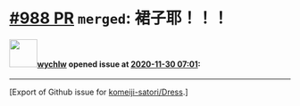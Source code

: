 # [\#988 PR](https://github.com/komeiji-satori/Dress/pull/988) `merged`: 裙子耶！！！

#### <img src="https://avatars.githubusercontent.com/u/54484233?v=4" width="50">[wychlw](https://github.com/wychlw) opened issue at [2020-11-30 07:01](https://github.com/komeiji-satori/Dress/pull/988):






-------------------------------------------------------------------------------



[Export of Github issue for [komeiji-satori/Dress](https://github.com/komeiji-satori/Dress).]
